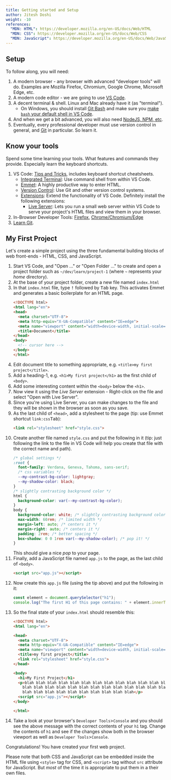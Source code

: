 ```yaml
---
title: Getting started and Setup
author: Jitesh Doshi
weight: -10
references:
  "MDN: HTML": https://developer.mozilla.org/en-US/docs/Web/HTML
  "MDN: CSS": https://developer.mozilla.org/en-US/docs/Web/CSS
  "MDN: JavaScript": https://developer.mozilla.org/en-US/docs/Web/JavaScript
---
```


## Setup

To follow along, you will need:

1. A modern browser - any browser with advanced "developer tools" will do. Examples are Mozilla Firefox, Chromium, Google Chrome, Microsoft Edge, etc.
2. A modern code editor - we are going to use [VS Code](https://code.visualstudio.com/download).
3. A decent terminal & shell. Linux and Mac already have it (as "terminal").
   * On Windows, you should install [Git Bash](https://git-scm.com/downloads) and make sure you [make `bash` your default shell in VS Code](https://stackoverflow.com/a/50527994).
4. And when we get a bit advanced, you will also need [NodeJS, NPM, etc](https://nodejs.org/en/download/).
5. Eventually, every professional developer must use version control in general, and [Git](https://git-scm.com/) in particular. So learn it.

## Know your tools

Spend some time learning your tools. What features and commands they provide. Especially learn the keyboard shortcuts.

1. VS Code: [Tips and Tricks](https://code.visualstudio.com/docs/getstarted/tips-and-tricks), includes keyboard shortcut cheatsheets.
   * [Integrated Terminal](https://code.visualstudio.com/docs/editor/integrated-terminal): Use command shell from within VS Code.
   * [Emmet](https://code.visualstudio.com/docs/editor/emmet): A highly productive way to enter HTML.
   * [Version Control](https://code.visualstudio.com/docs/editor/versioncontrol): Use Git and other version control systems.
   * [Extensions](https://code.visualstudio.com/docs/editor/extension-marketplace): Extend the functionality of VS Code. Definitely install the following extensions:
     * [Live Server](vscode:extension/ritwickdey.LiveServer): Lets you run a small web server within VS Code to serve your project's HTML files and view them in your browser.
2. In-Browser Developer Tools: [Firefox](https://developer.mozilla.org/en-US/docs/Tools), [Chrome/Chromium/Edge](https://docs.microsoft.com/en-us/microsoft-edge/devtools-guide-chromium/)
3. [Learn Git](https://www.atlassian.com/git/tutorials/what-is-version-control).

## My First Project

Let's create a simple project using the three fundamental building blocks of web front-ends - HTML, CSS, and JavaScript.

1. Start VS Code, and "Open ..." or "Open Folder ..." to create and open a project folder such as `~/dev/learn/project-1` (where `~` represents your *home* directory).
2. At the base of your project folder, create a new file named `index.html`
3. In that `index.html` file, type <kbd>!</kbd> followed by <kbd>Tab</kbd> key. This activates Emmet and generates a basic boilerplate for an HTML page.
    ```html
    <!DOCTYPE html>
    <html lang="en">
    <head>
      <meta charset="UTF-8">
      <meta http-equiv="X-UA-Compatible" content="IE=edge">
      <meta name="viewport" content="width=device-width, initial-scale=1.0">
      <title>Document</title>
    </head>
    <body>
      <!-- cursor here -->
    </body>
    </html>
    ```
4. Edit document title to something appropriate, e.g. `<title>my first project</title>`.
5. Add a heading-1, e.g. `<h1>My first project</h1>` as the first child of `<body>`.
6. Add some interesting content within the `<body>` below the `<h1>`.
7. Now view it using the *Live Server* extension - Right-click on the file and select "Open with Live Server".
8. Since you're using Live Server, you can make changes to the file and they will be shown in the browser as soon as you save.
9.  As the last child of `<head>`, add a stylesheet to the page (tip: use Emmet shortcut `link:css`<kbd>Tab</kbd>):
    ```html
    <link rel="stylesheet" href="style.css">
    ```
10. Create another file named `style.css` and put the following in it (tip: just following the link to the file in VS Code will help you create that file with the correct name and path).  
    ```css
    /* global settings */
    :root {
      font-family: Verdana, Geneva, Tahoma, sans-serif;
      /* css variables */
      --my-contrast-bg-color: lightgray;
      --my-shadow-color: black;
    }
    /* slightly contrasting background color */
    html {
      background-color: var(--my-contrast-bg-color);
    }
    body {
      background-color: white; /* slightly contrasting background color */
      max-width: 60rem; /* limited width */
      margin-left: auto; /* centers it */
      margin-right: auto; /* centers it */
      padding: 2rem; /* better spacing */
      box-shadow: 0 0 1rem var(--my-shadow-color); /* pop it! */
    }
    ```
    This should give a nice *pop* to your page.
11. Finally, add a JavaScript file named `app.js` to the page, as the last child of `<body>`.
    ```html
    <script src="app.js"></script>
    ```
12. Now create this `app.js` file (using the tip above) and put the following in it:
    ```javascript
    const element = document.querySelector("h1");
    console.log("The first H1 of this page contains: " + element.innerText);
    ```
13. So the final state of your `index.html` should resemble this:
    ```html
    <!DOCTYPE html>
    <html lang="en">

    <head>
      <meta charset="UTF-8">
      <meta http-equiv="X-UA-Compatible" content="IE=edge">
      <meta name="viewport" content="width=device-width, initial-scale=1.0">
      <title>my first project</title>
      <link rel="stylesheet" href="style.css">
    </head>

    <body>
      <h1>My First Project</h1>
      <p>blah blah blah blah blah blah blah blah blah blah blah blah blah blah blah blah blah blah blah
        blah blah blah blah blah blah blah blah blah blah blah blah blah blah blah blah blah blah blah
        blah blah blah blah blah blah blah blah blah blah</p>
      <script src="app.js"></script>
    </body>

    </html>
    ```
14. Take a look at your browser's `Developer Tools`>`Console` and you should see the above message with the correct contents of your `h1` tag. Change the contents of `h1` and see if the changes show both in the browser viewport as well as `Developer Tools`>`Console`.

Congratulations! You have created your first web project.

Please note that both CSS and JavaScript can be embedded inside the HTML file using `<style>` tag for CSS, and `<script>` tag without `src` attribute for JavaScript. But *most* of the time it is appropriate to put them in a their own files.